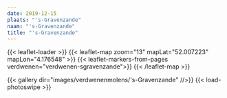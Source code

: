 ```yaml
---
date: 2019-12-15
plaats: "'s-Gravenzande"
naam: "'s-Gravenzande"
title: "'s-Gravenzande"
---
```

{{< leaflet-loader >}}
{{< leaflet-map zoom="13" mapLat="52.007223" mapLon="4.176548" >}}
{{< leaflet-markers-from-pages verdwenen="verdwenen-sgravenzande">}}
{{< /leaflet-map >}}

{{< gallery dir="images/verdwenenmolens/'s-Gravenzande" //>}}
{{< load-photoswipe >}}